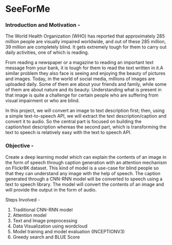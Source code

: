 # SeeForMe

### **Introduction and Motivation -**

The World Health Organization (WHO) has reported that approximately 285 million people are visually impaired worldwide, and out of these 285 million, 39 million are completely blind. It gets extremely tough for them to carry out daily activities, one of which is reading.

From reading a newspaper or a magazine to reading an important text message from your bank, it is tough for them to read the text written in it.A similar problem they also face is seeing and enjoying the beauty of pictures and images. Today, in the world of social media, millions of images are uploaded daily. Some of them are about your friends and family, while some of them are about nature and its beauty. Understanding what is present in that image is quite a challenge for certain people who are suffering from visual impairment or who are blind.

In this project, we will convert an image to text description first; then, using a simple text-to-speech API, we will extract the text description/caption and convert it to audio. So the central part is focused on building the caption/text description whereas the second part, which is transforming the text to speech is relatively easy with the text to speech API.

### **Objective -**

Create a deep learning model which can explain the contents of an image in the form of speech through caption generation with an attention mechanism on Flickr8K dataset.
This kind of model is a use-case for blind people so that they can understand any image with the help of speech. The caption generated through a CNN-RNN model will be converted to speech using a text to speech library. The model will convert the contents of an image and will provide the output in the form of audio.

Steps Involved -
1. Traditional CNN-RNN model
2. Attention model
3. Text and Image preprocessing
4. Data Visualization using wordcloud
5. Model training and model evaluation (INCEPTIONV3)
6. Greedy search and BLUE Score


